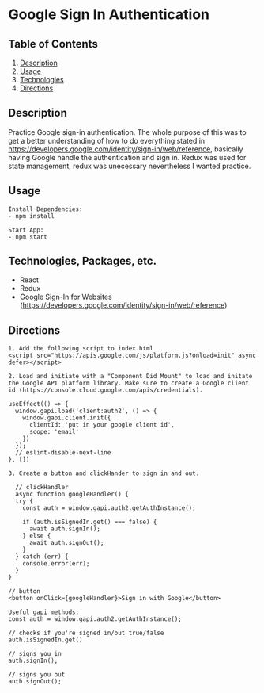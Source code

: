 # Google Sign In Authentication

## Table of Contents

1. [Description](#Description)
2. [Usage](#Usage)
3. [Technologies](#Technologies)
4. [Directions](#Directions)

## Description

Practice Google sign-in authentication. The whole purpose of this was to get a better understanding of how to do everything stated in https://developers.google.com/identity/sign-in/web/reference, basically having Google handle the authentication and sign in. Redux was used for state management, redux was unecessary nevertheless I wanted practice.

## Usage
```
Install Dependencies:
- npm install

Start App:
- npm start
```

## Technologies, Packages, etc.

- React
- Redux
- Google Sign-In for Websites (https://developers.google.com/identity/sign-in/web/reference)

## Directions
```
1. Add the following script to index.html
<script src="https://apis.google.com/js/platform.js?onload=init" async defer></script>

2. Load and initiate with a "Component Did Mount" to load and initate the Google API platform library. Make sure to create a Google client id (https://console.cloud.google.com/apis/credentials).

useEffect(() => {
  window.gapi.load('client:auth2', () => {
    window.gapi.client.init({
      clientId: 'put in your google client id',
      scope: 'email'
    })
  });
  // eslint-disable-next-line
}, [])

3. Create a button and clickHander to sign in and out.

  // clickHandler
  async function googleHandler() {
  try {
    const auth = window.gapi.auth2.getAuthInstance();

    if (auth.isSignedIn.get() === false) {
      await auth.signIn();
    } else {
      await auth.signOut();
    }
  } catch (err) {
    console.error(err);
  }
}

// button
<button onClick={googleHandler}>Sign in with Google</button>

Useful gapi methods:
const auth = window.gapi.auth2.getAuthInstance();

// checks if you're signed in/out true/false
auth.isSignedIn.get()

// signs you in
auth.signIn();

// signs you out
auth.signOut();
```

